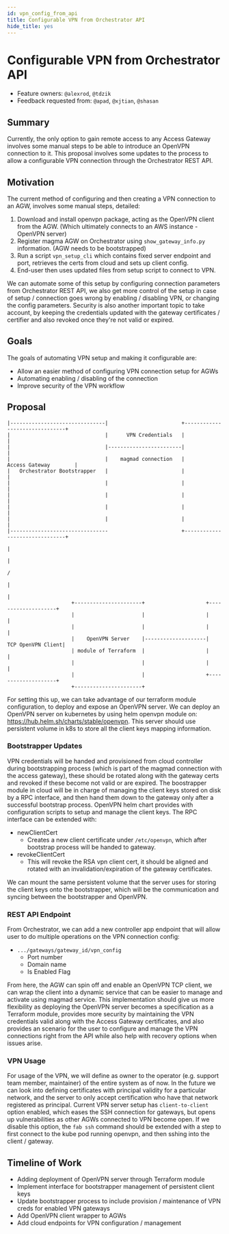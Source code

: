 ```yaml
---
id: vpn_config_from_api
title: Configurable VPN from Orchestrator API
hide_title: yes
---
```


# Configurable VPN from Orchestrator API

- Feature owners: `@alexrod`, `@tdzik`
- Feedback requested from: `@apad`, `@xjtian`, `@shasan`

## Summary

Currently, the only option to gain remote access to any Access Gateway involves some manual steps to be able to introduce an OpenVPN connection to it. This proposal involves some updates to the process to allow a configurable VPN connection through the Orchestrator REST API. 

## Motivation

The current method of configuring and then creating a VPN connection to an AGW, involves some manual steps, detailed:

1. Download and install openvpn package, acting as the OpenVPN client from the AGW. (Which ultimately connects to an AWS instance - OpenVPN server)
2. Register magma AGW on Orchestrator using `show_gateway_info.py` information. (AGW needs to be bootstrapped)
3. Run a script `vpn_setup_cli` which contains fixed server endpoint and port, retrieves the certs from cloud and sets up client config.
4. End-user then uses updated files from setup script to connect to VPN.

We can automate some of this setup by configuring connection parameters from Orchestrator REST API, we also get more control of the setup in case of setup / connection goes wrong by enabling / disabling VPN, or changing the config parameters. Security is also another important topic to take account, by keeping the credentials updated with the gateway certificates / certifier and also revoked once they're not valid or expired.

## Goals

The goals of automating VPN setup and making it configurable are:

- Allow an easier method of configuring VPN connection setup for AGWs
- Automating enabling / disabling of the connection
- Improve security of the VPN workflow

## Proposal

```                                                                                         
|-------------------------------|                        +-------------------------------+
|                               |      VPN Credentials   |                               |
|                               |------------------------|                               |
|                               |    magmad connection   |         Access Gateway        |
|   Orchestrator Bootstrapper   |                        |                               |
|                               |                        |                               |
|                               |                        |                               |
|                               |                        |                               |
|                               |                        |                               |
|--------------------------------                        +-------------------------------+
                                                                          |               
                                                                          |               
                                                                          /               
                                                                         |                
                                                                         |                
                     +----------------------+                    +--------------------+   
                     |                      |                    |                    |   
                     |                      |                    |                    |   
                     |    OpenVPN Server    |--------------------|  TCP OpenVPN Client|   
                     | module of Terraform  |                    |                    |   
                     |                      |                    |                    |   
                     |                      |                    +--------------------+   
                     +----------------------+                                          
```

For setting this up, we can take advantage of our terraform module configuration, to deploy and expose an OpenVPN server. 
We can deploy an OpenVPN server on kubernetes by using helm openvpn module on: https://hub.helm.sh/charts/stable/openvpn. This server should use persistent volume in k8s to store all the client keys mapping information. 

### Bootstrapper Updates

VPN credentials will be handed and provisioned from cloud controller during bootstrapping process (which is part of the magmad connection with the access gateway), these should be rotated along with the gateway certs and revoked if these become not valid or are expired. 
The boostrapper module in cloud will be in charge of managing the client keys stored on disk by a RPC interface, and then hand them down to the gateway only after a successful bootstrap process. OpenVPN helm chart provides with configuration scripts to setup and manage the client keys. The RPC interface can be extended with:
- newClientCert
  - Creates a new client certificate under `/etc/openvpn`, which after bootstrap process will be handed to gateway.
- revokeClientCert
  - This will revoke the RSA vpn client cert, it should be aligned and rotated with an invalidation/expiration of the gateway certificates.

We can mount the same persistent volume that the server uses for storing the client keys onto the bootstrapper, which will be the communication and syncing between the bootstrapper and OpenVPN.

### REST API Endpoint

From Orchestrator, we can add a new controller app endpoint that will allow user to do multiple operations on the VPN connection config:
- `.../gateways/gateway_id/vpn_config`
  - Port number
  - Domain name
  - Is Enabled Flag

From here, the AGW can spin off and enable an OpenVPN TCP client, we can wrap the client into a dynamic service that can be easier to manage and activate using magmad service. This implementation should give us more flexibility as deploying the OpenVPN server becomes a specification as a Terraform module, provides more security by maintaining the VPN credentials valid along with the Access Gateway certificates, and also provides an scenario for the user to configure and manage the VPN connections right from the API while also help with recovery options when issues arise.

### VPN Usage

For usage of the VPN, we will define as owner to the operator (e.g. support team member, maintainer) of the entire system as of now. In the future we can look into defining certificates with principal validity for a particular network, and the server to only accept certification who have that network registered as principal.
Current VPN server setup has `client-to-client` option enabled, which eases the SSH connection for gateways, but opens up vulnerabilities as other AGWs connected to VPN become open. If we disable this option, the `fab ssh` command should be extended with a step to first connect to the kube pod running openvpn, and then sshing into the client / gateway. 

## Timeline of Work

- Adding deployment of OpenVPN server through Terraform module
- Implement interface for bootstrapper management of persistent client keys
- Update bootstrapper process to include provision / maintenance of VPN creds for enabled VPN gateways
- Add OpenVPN client wrapper to AGWs
- Add cloud endpoints for VPN configuration / management 
